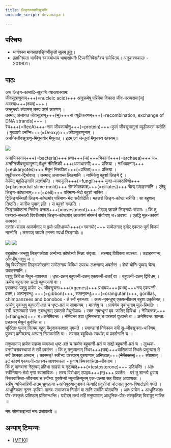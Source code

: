```yaml
---
title: लिङ्गकामादिसूत्राणि
unicode_script: devanagari

---
```


## परिचयः
- भार्गवस्य मानसतरङ्गिणीकृतो मूलम् [इतः](https://manasataramgini.wordpress.com/2019/02/03/li%E1%B9%85ga-kamadi-sutra%E1%B9%87i/)।
- इहाग्निमता भार्गवेण स्वावबोधाय भाषाशोधनैः टिप्पनीनिवेशनैश्च समेधितम्। अनुकरणकालः - 201901।


## पाठः

अथ लिङ्ग-कामादि-सूत्राणि व्याख्यास्यामः ।  
जीवसूत्राणुनाम्+++(=nucleic acid)+++ अनुक्रमेषु परिमेया विकारा जीव-परम्पराया[य्] अवश्याः+++(~~श्यम्~~)+++।  
जन्तुन्त्वोः संग्रामस् तस्य परमं कारणम् ।  
तस्माद् अजायत जीवसूत्राणू+++(~~णु~~)+++नां व्यूढीकरणम्+++(=recombination, exchange of DNA strands)+++ ।  
रेच+++(=RecA)+++-नाम जीवकार्याणु+++(=protein)+++-कुलं जीवसूत्राणूनां व्यूढीकरणं करोति । मुख्यशो ऽनग्नि+++(=Deoxy)+++जीवसूत्राणूनाम् ।  
अनग्निजीवसूत्राणु-मिथुनयोर् मैथुनात् । इदम् एव जन्तूनां मैथुनस्य रहस्यम्॥

![](../../../images/animals/slime-mold.jpg)

अनाभिकानाम्+++(=bacteria)+++ प्रणा+++(~~ना~~)+++भिकानां+++(=archaea)+++ च+ अनग्निजीवसूत्राणूनाम् मैथुनं नैमित्तिकी +++(असाधारणी)+++ प्रक्रिया । नाभिकानाम्+++(=eukaryotes)+++ मैथुनं निरूपिता+++(=प्रथिता)+++ प्रक्रिया ।  
व्यूढीकरण-द्विर्भावात् । तस्माद् अजायन्त लिङ्गानि । नाभिकेषु बहुशो लिङ्गे द्वे ।  
केचिद् बहुलिङ्गानि प्रदर्शयन्ति । क्याकूनि+++(=fungii)+++ युक्त-कामरूपिणो+++(=plasmodial slime mold)+++ रोमकोष्ठकाश्+++(=ciliates)+++ चेत्य् उदाहरणानि । एतेषु लिङ्ग-कोष्ठानाम्+++(=cell)+++ परिमाण-भेदो बहुशो नास्ति ।  
द्विलिङ्गस्थितौ लिङ्ग-कोष्ठ्योर् परिमाण-भेदः सदैवोदेति। महत्तरो लिङ्ग-कोष्ठः स्त्रीति। सा बहुशस् तिष्ठति। कनीयः पुमान् इति । स बहुशो गच्छति ।  
लिङ्गकोष्ठानां निर्माण-दत्तांश+++(=investment)+++-भेदाज् जायते लिङ्गयोः संग्रामः । किं तु परम्परा-सन्तत्यै विपरीतयोर् लिङ्ग-कोष्ठयोर् आकर्षणं संगमनं संयोगश् च+अवश्यः । एतद्धि मूल-कारणं कामस्य ।  
दत्तांश-संग्राम आकर्षणञ् च द्वयोः प्रतिध्राज्योः+++(=गमनयोः)+++ सम्मेलनाद् द्वयोर् एकतरः पूर्णं विजयं नाप्नोति । तस्माज् जायते ऽनन्ता स्पर्धा लिङ्गयोः ॥

![](../../../images/animals/orangutan-flanged.jpg)
![](../../../images/animals/orangutan-unflanged.jpg)

बहुकोष्ठ-जन्तुषु लिङ्गकोष्ठा अन्येभ्यः कोष्ठेभ्यो भिन्नाः संवृताः । तस्माद् विविक्ता उपस्थाः । उदाहरणान्य् ओषधीषु पशुषु च ।  
तेषु विपरीतानां लिङ्गकोष्ठानां सम्मेलनाय विविधा उपस्थ-लक्षणान्य् अवर्तन्त । शेपो योनिः पुष्पञ् चेत्य् उदाहरणानि ।  
पशुषु त्रिविधा मैथुन-व्यवस्था । धृष्ट-व्रतम् बहुपत्नी-व्रतम् एकपत्नी-व्रतव्ँ वा । बहुपत्नी-व्रतम् द्विविधम् । क्रमेण बहुपत्नयः सद्यो बहुपत्नयो वा ।  
पृष्ठदण्ड-पशुषु प्रायेण २५ जीवसूचनाः+++(=genes)+++ प्रभावय+++(~~प्रभव~~)+++न्त्य् एकपत्नी-व्रतम्। अल्पनृबन्धुः +++(=gibbon)+++, रक्तनृबन्धुः+++(=orangutan)+++, gorillas, chimpanzees and bonobos - ते सर्वे नृबन्धवः । अल्प-नृबन्धुष्व् एकपत्नीव्रतम् बहुशः प्रकृतिमत् । अन्येषु नृबन्धुषु बहुपत्नी-व्रतं च धृष्ट-व्रतं च सामान्यम् । मानवेषु च । प्रायेणेयं नृबन्धूनाम् मूल-स्थितिः ।  
स्त्री-बलात्कारो रक्त-नृबन्धूनाम् एकतमो मैथुनोपायः । रक्त-नृबन्धूनां वृष-जातिर् द्विविधा । नेमिवन्तश्+++(=flanged)+++ च+अनेमिवन्तः । नेमिवन्त उग्रा धुनिमन्तश् च परस्परं युध्यन्ते च । अनेमिवन्तः शान्ताः प्रच्छनम् मैथुनं कुर्वन्ति च ।  
भूरिरेताः पुमान् नित्यम् बहून् मैथुनावकाशान् मृगयते । स्वाण्डानां निषेकाय स्त्री सु-जीवसूचना-धारिणम् पुरुषम् प्रतीच्छत्य् अन्यान् निराकरोति च । तस्माद् बहुविधाः स्पर्धाश् च प्रदर्शनानि च ॥

मनुष्याणाम् प्रायेण सहजा व्यवस्था धृष्ट-व्रतं च क्रमेण बहुपत्नी-व्रतं च सद्यो बहुपत्नी-व्रतं च । लुब्धक-वनगोचरावस्थायां ते सर्वे ऽवर्तन्त । किं तु मनुष्यानाम् स्थिर+++(~~उप~~)+++वासितायां स्थितेः प्रभूत्यास् ते सर्वे वैघ्नका अभवन् । कास्मत्? स्त्रीभ्यः परस्परम् पुरुषाणाम् अनिष्टात्+++(~~नैष्ठिकात्~~)+++ संग्रामात् । इदं कारणं एकपत्नी-व्रतस्य+आवश्यकता -  ध्रुवाय स्थिरवासिता-जीवनाय ।  
किं तु मानवानां नेतृत्वम् प्रतिभा साहसं च नृद्रव्याद्+++(=testosterone)+++ उदियन्ति । अतः स्त्रीनियान-भेदो नृणां स्वाभाविकः । तस्य विरोधात् उपद्रवः+++(~~म्~~)+++ प्रवर्तेत । परं तु शान्त्यै ध्रुवाय स्थिरवासिता-जीवनाय च सर्वेभ्यः पुरुषेभ्यो न्यूनातिन्यूनम् एक-पत्न्या सह विवाह आवश्यकः ।  
स्त्रीषु व्यभिचारिणी-व्रतम् भ्रूणहत्या +अधिपुरुषानुधावनं चेत्यादि प्रवृत्तीनां चोदनात् पुरुष-विषादोऽपि वर्धते । आधुनिकता नूतन-कृत्रिम-मानव-समाजस्य निर्माणं वा तानि सर्वाणि चोदयन्ति । अतः प्रायेण + आधुनिकताः पौर-संस्कृतेः प्रतिष्ठाम् प्रतिरुन्धन्ति। यदीदम् तत्त्वं तर्हि मनुष्याणाम् आधुनिक-पौर-संस्कृतिश् चिरायुर् नास्ति ॥

नमः सोमारुद्राभ्यां नमः प्रजापतये ॥

## अन्याष् टिप्पन्यः
- \[[MT10](https://manasataramgini.wordpress.com/2010/04/07/society-and-biological-constraints/)\]

